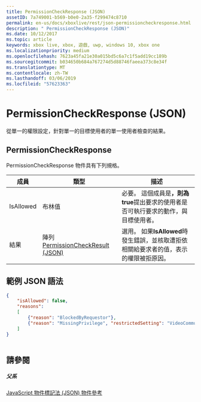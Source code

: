 ```yaml
---
title: PermissionCheckResponse (JSON)
assetID: 7a749001-b569-b0e0-2a35-f299474c8710
permalink: en-us/docs/xboxlive/rest/json-permissioncheckresponse.html
description: " PermissionCheckResponse (JSON)"
ms.date: 10/12/2017
ms.topic: article
keywords: xbox live, xbox, 遊戲, uwp, windows 10, xbox one
ms.localizationpriority: medium
ms.openlocfilehash: 7623a45fa21e30a015bd5c6a7c1f5add19cc189b
ms.sourcegitcommit: b034650b684a767274d5d88746faeea373c8e34f
ms.translationtype: MT
ms.contentlocale: zh-TW
ms.lasthandoff: 03/06/2019
ms.locfileid: "57623363"
---
```

# <a name="permissioncheckresponse-json"></a>PermissionCheckResponse (JSON)
從單一的權限設定，針對單一的目標使用者的單一使用者檢查的結果。 
<a id="ID4EN"></a>

 
## <a name="permissioncheckresponse"></a>PermissionCheckResponse
 
PermissionCheckResponse 物件具有下列規格。
 
| 成員| 類型| 描述| 
| --- | --- | --- | 
| IsAllowed| 布林值| 必要。 這個成員是<b>，則為 true</b>提出要求的使用者是否可執行要求的動作，與目標使用者。| 
| 結果| 陣列[PermissionCheckResult (JSON)](json-permissioncheckresult.md)| 選用。 如果<b>IsAllowed</b>時發生錯誤，並核取遭拒依相關給要求者的值，表示 的權限被拒原因。| 
  
<a id="ID4E3B"></a>

 
## <a name="sample-json-syntax"></a>範例 JSON 語法
 

```json
{
    "isAllowed": false,
    "reasons":
    [
        {"reason": "BlockedByRequestor"},
        {"reason": "MissingPrivilege", "restrictedSetting": "VideoCommunications"}
    ]
}
    
```

  
<a id="ID4EFC"></a>

 
## <a name="see-also"></a>請參閱
 
<a id="ID4EHC"></a>

 
##### <a name="parent"></a>父系 

[JavaScript 物件標記法 (JSON) 物件參考](atoc-xboxlivews-reference-json.md)

   